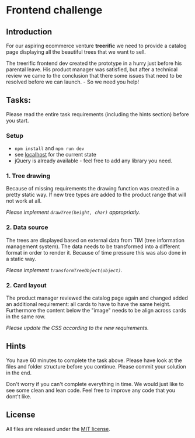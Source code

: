 # Frontend challenge

## Introduction

For our aspiring ecommerce venture __treerific__ we need to provide a catalog page displaying all the beautiful trees that we want to sell.

The treerific frontend dev created the prototype in a hurry just before his parental leave. His product manager was satisfied, but after a technical review we came to the conclusion that there some issues that need to be resolved before we can launch. - So we need you help!


## Tasks:
Please read the entire task requirements (including the hints section) before you start.


### Setup
* `npm install` and `npm run dev`
* see [localhost](localhost:3000) for the current state
* jQuery is already available - feel free to add any library you need.


### 1. Tree drawing
Because of missing requirements the drawing function was created in a pretty static way. If new tree types are added to the product range that will not work at all.

_Please implement `drawTree(height, char)` appropriatly._


### 2. Data source
The trees are displayed based on external data from TIM (tree information management system). The data needs to be transformed into a different format in order to render it. Because of time pressure this was also done in a static way.

_Please implement `transformTreeObject(object)`._


### 2. Card layout
The product manager reviewed the catalog page again and changed added an additional requirement: all cards to have to have the same height. Furthermore the content below the "image" needs to be align across cards in the same row.

_Please update the CSS according to the new requirements._


## Hints

You have 60 minutes to complete the task above. Please have look at the files and folder structure before you continue. Please commit your solution in the end.

Don't worry if you can't complete everything in time. We would just like to see some clean and lean code. Feel free to improve any code that you dont't like.


## License

All files are released under the [MIT license](https://github.com/project-a/frontend-starter/blob/master/LICENSE.md).
